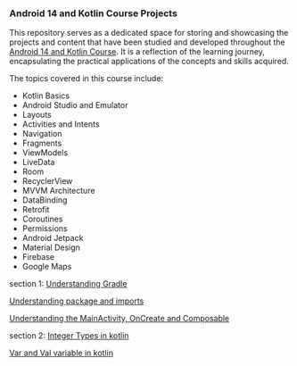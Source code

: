 ### Android 14 and Kotlin Course Projects
This repository serves as a dedicated space for storing and showcasing the projects and content that have been studied and developed throughout the [Android 14 and Kotlin Course](https://www.udemy.com/course-dashboard-redirect/?course_id=2642574). It is a reflection of the learning journey, encapsulating the practical applications of the concepts and skills acquired.

The topics covered in this course include:
- Kotlin Basics
- Android Studio and Emulator
- Layouts
- Activities and Intents
- Navigation
- Fragments
- ViewModels
- LiveData
- Room
- RecyclerView
- MVVM Architecture
- DataBinding
- Retrofit
- Coroutines
- Permissions
- Android Jetpack
- Material Design
- Firebase
- Google Maps

section 1:
[Understanding Gradle](READMES/understandingGradle.md)

[Understanding package and imports](READMES/understanding_package_and_import.md)

[Understanding the MainActivity, OnCreate and Composable](READMES/Understanding_MainActivity_OnCreate_Composable.md)

section 2:
[Integer Types in kotlin](READMES/Basic_types_kotlin.md)

[Var and Val variable in kotlin](READMES/variables_var_and_val_in_kotlin.md)
